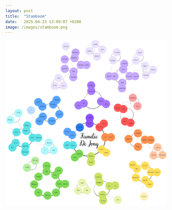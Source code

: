 ```yaml
---
layout: post
title:  "Stamboom"
date:   2025-04-23 13:09:07 +0200
image: /images/stamboom.png
---
```

[![Familie de Jong Stamboom](/images/stamboom.png)](/images/stamboom.png)

